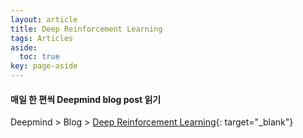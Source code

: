 ```yaml
---
layout: article
title: Deep Reinforcement Learning
tags: Articles
aside:
  toc: true
key: page-aside
---
```


#### 매일 한 편씩 Deepmind blog post 읽기

Deepmind > Blog > [Deep Reinforcement Learning](https://deepmind.com/blog/article/deep-reinforcement-learning){: target="_blank"}
